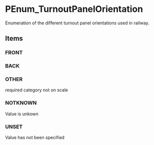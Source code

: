 # PEnum_TurnoutPanelOrientation

Enumeration of the different turnout panel orientations used in railway.
<!-- end of short definition -->


## Items

### FRONT


### BACK


### OTHER
required category not on scale

### NOTKNOWN
Value is unkown

### UNSET
Value has not been specified

